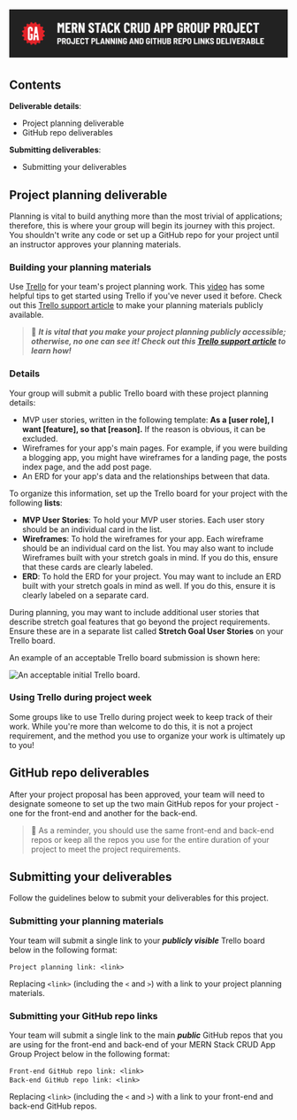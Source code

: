 # ![MERN Stack CRUD App Group Project - Project Planning and GitHub Repo Links Deliverable](./assets/hero.png)

## Contents

**Deliverable details**:

- Project planning deliverable
- GitHub repo deliverables

**Submitting deliverables**:

- Submitting your deliverables

## Project planning deliverable

Planning is vital to build anything more than the most trivial of applications; therefore, this is where your group will begin its journey with this project. You shouldn't write any code or set up a GitHub repo for your project until an instructor approves your planning materials.

### Building your planning materials

Use [Trello](https://trello.com/) for your team's project planning work. This [video](https://www.youtube.com/watch?v=l3F3l3psqXY) has some helpful tips to get started using Trello if you've never used it before. Check out this [Trello support article](https://support.atlassian.com/trello/docs/changing-the-visibility-of-a-board/) to make your planning materials publicly available.

> 🚨 ***It is vital that you make your project planning publicly accessible; otherwise, no one can see it! Check out this [Trello support article](https://support.atlassian.com/trello/docs/changing-the-visibility-of-a-board/) to learn how!***

### Details

Your group will submit a public Trello board with these project planning details:

- MVP user stories, written in the following template: **As a [user role], I want [feature], so that [reason].** If the reason is obvious, it can be excluded.
- Wireframes for your app's main pages. For example, if you were building a blogging app, you might have wireframes for a landing page, the posts index page, and the add post page.
- An ERD for your app's data and the relationships between that data.

To organize this information, set up the Trello board for your project with the following **lists**:

- **MVP User Stories**: To hold your MVP user stories. Each user story should be an individual card in the list.
- **Wireframes**: To hold the wireframes for your app. Each wireframe should be an individual card on the list. You may also want to include Wireframes built with your stretch goals in mind. If you do this, ensure that these cards are clearly labeled.
- **ERD**: To hold the ERD for your project. You may want to include an ERD built with your stretch goals in mind as well. If you do this, ensure it is clearly labeled on a separate card.

During planning, you may want to include additional user stories that describe stretch goal features that go beyond the project requirements. Ensure these are in a separate list called **Stretch Goal User Stories** on your Trello board.

An example of an acceptable Trello board submission is shown here:

![An acceptable initial Trello board.](./assets/example-trello.png)

### Using Trello during project week

Some groups like to use Trello during project week to keep track of their work. While you're more than welcome to do this, it is not a project requirement, and the method you use to organize your work is ultimately up to you!

## GitHub repo deliverables

After your project proposal has been approved, your team will need to designate someone to set up the two main GitHub repos for your project - one for the front-end and another for the back-end.

> 🚨 As a reminder, you should use the same front-end and back-end repos or keep all the repos you use for the entire duration of your project to meet the project requirements.

## Submitting your deliverables

Follow the guidelines below to submit your deliverables for this project.

### Submitting your planning materials

Your team will submit a single link to your ***publicly visible*** Trello board below in the following format:

```plaintext
Project planning link: <link>
```

Replacing `<link>` (including the `<` and `>`) with a link to your project planning materials.

### Submitting your GitHub repo links

Your team will submit a single link to the main ***public*** GitHub repos that you are using for the front-end and back-end of your MERN Stack CRUD App Group Project below in the following format:

```plaintext
Front-end GitHub repo link: <link>
Back-end GitHub repo link: <link>
```

Replacing `<link>` (including the `<` and `>`) with a link to your front-end and back-end GitHub repos.
